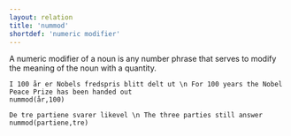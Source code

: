 ```yaml
---
layout: relation
title: 'nummod'
shortdef: 'numeric modifier'
---
```


A numeric modifier of a noun is any number phrase that serves to modify the meaning of the noun with a quantity.

~~~ sdparse
I 100 år er Nobels fredspris blitt delt ut \n For 100 years the Nobel Peace Prize has been handed out
nummod(år,100)
~~~

~~~ sdparse
De tre partiene svarer likevel \n The three parties still answer
nummod(partiene,tre)
~~~
<!-- Interlanguage links updated Út zář 29 20:31:58 CEST 2020 -->
